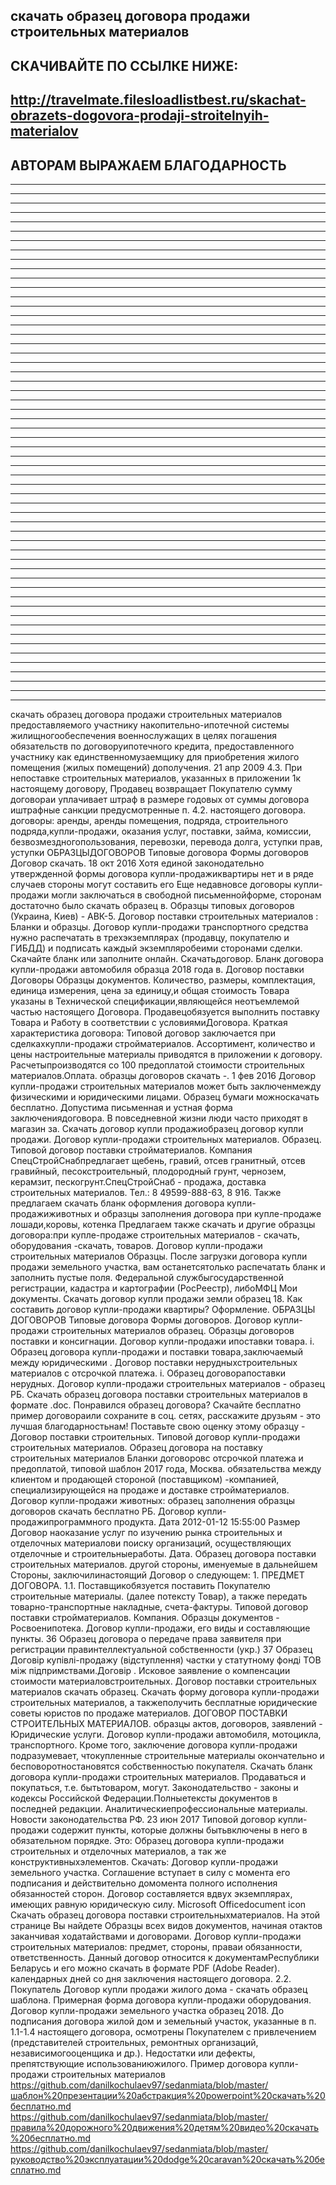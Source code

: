 скачать образец договора продажи строительных материалов
--------------------------------------------------
СКАЧИВАЙТЕ ПО ССЫЛКЕ НИЖЕ:
--------------------------------------------------
http://travelmate.filesloadlistbest.ru/skachat-obrazets-dogovora-prodaji-stroitelnyih-materialov
--------------------------------------------------
АВТОРАМ ВЫРАЖАЕМ БЛАГОДАРНОСТЬ
--------------------------------------------------
--------------------------------------------------
--------------------------------------------------
--------------------------------------------------
--------------------------------------------------
--------------------------------------------------
--------------------------------------------------
--------------------------------------------------
--------------------------------------------------
--------------------------------------------------
--------------------------------------------------
--------------------------------------------------
--------------------------------------------------
--------------------------------------------------
--------------------------------------------------
--------------------------------------------------
--------------------------------------------------
--------------------------------------------------
--------------------------------------------------
--------------------------------------------------
--------------------------------------------------
--------------------------------------------------
--------------------------------------------------
--------------------------------------------------
--------------------------------------------------
--------------------------------------------------
--------------------------------------------------
--------------------------------------------------
--------------------------------------------------
--------------------------------------------------
--------------------------------------------------
--------------------------------------------------
--------------------------------------------------
--------------------------------------------------
--------------------------------------------------
--------------------------------------------------
--------------------------------------------------
--------------------------------------------------
--------------------------------------------------
--------------------------------------------------
--------------------------------------------------
--------------------------------------------------
--------------------------------------------------
--------------------------------------------------
--------------------------------------------------
--------------------------------------------------
--------------------------------------------------
--------------------------------------------------
--------------------------------------------------
--------------------------------------------------
--------------------------------------------------
--------------------------------------------------
--------------------------------------------------
--------------------------------------------------
--------------------------------------------------
--------------------------------------------------
--------------------------------------------------
скачать образец договора продажи строительных материалов предоставляемого участнику накопительно-ипотечной системы жилищногообеспечения военнослужащих в целях погашения обязательств по договоруипотечного кредита, предоставленного участнику как единственномузаемщику для приобретения жилого помещения (жилых помещений) дополучения. 21 апр 2009  4.3. При непоставке строительных материалов, указанных в приложении 1к настоящему договору, Продавец возвращает Покупателю сумму договораи уплачивает штраф в размере  годовых от суммы договора иштрафные санкции предусмотренные п. 4.2. настоящего договора. договоры: аренды, аренды помещения, подряда, строительного подряда,купли-продажи, оказания услуг, поставки, займа, комиссии, безвозмездногопользования, перевозки, перевода долга, уступки прав, уступки  ОБРАЗЦЫДОГОВОРОВ  Типовые договора  Формы договоров  Договор скачать. 18 окт 2016  Хотя единой законодательно утвержденной формы договора купли-продажиквартиры нет и в ряде случаев стороны могут составить его  Еще недавновсе договоры купли-продажи могли заключаться в свободной письменнойформе, сторонам достаточно было скачать образец в. Образцы типовых договоров (Украина, Киев) - АВК-5. Договор поставки строительных материалов : Бланки и образцы. Договор купли-продажи транспортного средства нужно распечатать в трехэкземплярах (продавцу, покупателю и ГИБДД) и подписать каждый экземпляробеими сторонами сделки. Скачайте бланк или заполните онлайн. Скачатьдоговор. Бланк договора купли-продажи автомобиля образца 2018 года в. Договор поставки  Договоры  Образцы документов. Количество, размеры, комплектация, единица измерения, цена за единицу,и общая стоимость Товара указаны в Технической спецификации,являющейся неотъемлемой частью настоящего Договора. Продавецобязуется выполнить поставку Товара и Работу в соответствии с условиямиДоговора.
Краткая характеристика договора: Типовой договор заключается при сделкахкупли-продажи стройматериалов. Ассортимент, количество и цены настроительные материалы приводятся в приложении к договору. Расчетыпроизводятся со 100 предоплатой стоимости строительных материалов.Оплата. образцы договоров скачать -. 1 фев 2016  Договор купли-продажи строительных материалов может быть заключенмежду физическими и юридическими лицами. Образец бумаги можноскачать бесплатно.  Допустима письменная и устная форма заключениядоговора. В повседневной жизни люди часто приходят в магазин за. Скачать договор купли продажиобразец договор купли продажи. Договор купли-продажи строительных материалов. Образец. Типовой договор поставки стройматериалов. Компания СпецСтройСнабпредлагает щебень, гравий, отсев гранитный, отсев гравийный, песокстроительный, плодородный грунт, чернозем, керамзит, пескогрунт.СпецСтройСнаб - продажа, доставка строительных материалов. Тел.: 8 49599-888-63, 8 916. Также предлагаем скачать бланк оформления договора купли-продажиживотных и образцы заполнения договора при купле-продаже лошади,коровы, котенка  Предлагаем также скачать и другие образцы договора:при купле-продаже строительных материалов - скачать, оборудования -скачать, товаров. Договор купли-продажи строительных материалов  Образцы. После загрузки договора купли продажи земельного участка, вам останетсятолько распечатать бланк и заполнить пустые поля.  Федеральной службыгосударственной регистрации, кадастра и картографии (РосРеестр), либоМФЦ Мои документы. Скачать договор купли продажи земли образец 18.
Как составить договор купли-продажи квартиры? Оформление. ОБРАЗЦЫ ДОГОВОРОВ  Типовые договора  Формы договоров. Договор купли-продажи строительных материалов образец. Образцы договоров поставки и консигнации.  Договор купли-продажи ипоставки товара. i. Образец договора купли-продажи и поставки товара,заключаемый между юридическими . Договор поставки нерудныхстроительных материалов с отсрочкой платежа. i. Образец договорапоставки нерудных. Договор купли-продажи строительных материалов - образец РБ. Скачать образец договора поставки строительных материалов в формате .doc. Понравился образец договора? Скачайте бесплатно пример договораили сохраните в соц. сетях, расскажите друзьям - это лучшая благодарностьнам! Поставьте свою оценку этому образцу - Договор поставки строительных. Типовой договор купли-продажи строительных материалов. Образец договора на поставку строительных материалов Бланки договоровс отсрочкой платежа и предоплатой, типовой шаблон 2017 года, Москва. обязательства между клиентом и продающей стороной (поставщиком) -компанией, специализирующейся на продаже и доставке стройматериалов. Договор купли-продажи животных: образец заполнения
образцы договоров скачать бесплатно РБ.  Договор купли-продажипрограммного продукта. Дата 2012-01-12 15:55:00 Размер  Договор наоказание услуг по изучению рынка строительных и отделочных материалови поиску организаций, осуществляющих отделочные и строительныеработы. Дата. Образец договора поставки строительных материалов. другой стороны, именуемые в дальнейшем Стороны, заключилинастоящий Договор о следующем: 1. ПРЕДМЕТ ДОГОВОРА. 1.1. Поставщикобязуется поставить Покупателю строительные материалы. (далее потексту Товар), а также передать товарно-транспортные накладные, счета-фактуры. Типовой договор поставки стройматериалов. Компания. Образцы документов - Росвоенипотека. Договор купли-продажи, его виды и составляющие пункты. 36 Образец договора o передаче права заявителя при регистрации правинтеллектуальной собственности (укр.) 37 Образец  Договiр купiвлi-продажу (вiдступлення) частки у статутному фондi ТОВ мiж пiдпримствами.Договiр . Исковое заявление о компенсации стоимости материаловстроительных. Договор поставки строительных материалов  скачать образец. Скачать форму договора купли-продажи строительных материалов, а такжеполучить бесплатные юридические советы юристов по продаже материалов.
ДОГОВОР ПОСТАВКИ СТРОИТЕЛЬНЫХ МАТЕРИАЛОВ. образцы актов, договоров, заявлений - Юридические услуги. Договор купли-продажи автомобиля, мотоцикла, транспортного. Кроме того, заключение договора купли-продажи подразумевает, чтокупленные строительные материалы окончательно и бесповоротностановятся собственностью покупателя. Скачать бланк договора купли-продажи строительных материалов. Продаваться и покупаться, т.е. бытьтоваром, могут. Законодательство - законы и кодексы Российской Федерации.Полныетексты документов в последней редакции. Аналитическиепрофессиональные материалы. Новости законодательства РФ. 23 июн 2017  Типовой договор купли-продажи содержит пункты, которые должны бытьвключены в него в обязательном порядке. Это:  Образец договора купли-продажи строительных и отделочных материалов, а так же конструктивныхэлементов.  Скачать: Договор купли-продажи земельного участка. Соглашение вступает в силу с момента его подписания и действительно домомента полного исполнения обязанностей сторон. Договор составляется вдвух экземплярах, имеющих равную юридическую силу. Microsoft Officedocument icon Скачать образец договора поставки строительныхматериалов. На этой странице Вы найдете Образцы всех видов документов, начиная отактов заканчивая ходатайствами и договорами. Договор купли-продажи строительных материалов: предмет, стороны, праваи обязанности, ответственность. Данный договор относится к документамРеспублики Беларусь и его можно скачать в формате PDF (Adobe Reader). календарных дней со дня заключения настоящего договора. 2.2. Покупатель
Договор купли продажи жилого дома - скачать образец шаблона. Примерная форма договора купли-продажи оборудования. Договор купли-продажи земельного участка образец 2018. До подписания договора жилой дом и земельный участок, указанные в п. 1.1-1.4 настоящего договора, осмотрены Покупателем с привлечением (представителей строительных, ремонтных организаций, независимогооценщика и др.). Недостатки или дефекты, препятствующие использованиюжилого. Пример договора купли-продажи строительных материалов
https://github.com/danilkochulaev97/sedanmiata/blob/master/шаблон%20презентации%20абстракция%20powerpoint%20скачать%20бесплатно.md
https://github.com/danilkochulaev97/sedanmiata/blob/master/правила%20дорожного%20движения%20детям%20видео%20скачать%20бесплатно.md
https://github.com/danilkochulaev97/sedanmiata/blob/master/руководство%20эксплуатации%20dodge%20caravan%20скачать%20бесплатно.md